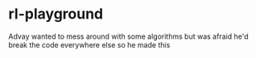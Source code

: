# rl-playground
Advay wanted to mess around with some algorithms but was afraid he'd break the code everywhere else so he made this
